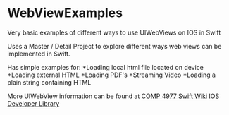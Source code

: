 # WebViewExamples
Very basic examples of different ways to use UIWebViews on IOS in Swift

Uses a Master / Detail Project to explore different ways web views can be implemented in Swift.

Has simple examples for: 
*Loading local html file located on device 
*Loading external HTML 
*Loading PDF's 
*Streaming Video
*Loading a plain string containing HTML

More UIWebView information can be found at 
[COMP 4977 Swift Wiki](http://swift.matthewbanman.com/index.php?title=UIWebView)
[IOS Developer Library](https://developer.apple.com/library/ios/documentation/UIKit/Reference/UIWebView_Class/#//apple_ref/occ/instm/UIWebView/)
